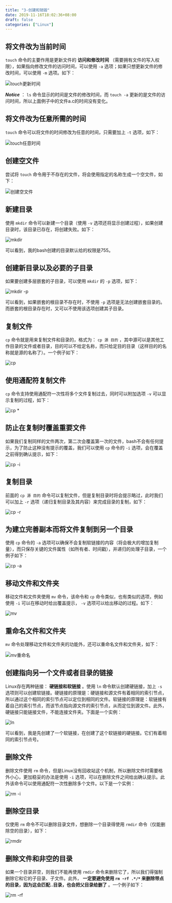 ```yaml
---
title: "3-创建和销毁"
date: 2019-11-16T18:02:36+08:00
draft: false
categories: ["Linux"]
---
```


## 将文件改为当前时间
 `touch` 命令的主要作用是更新文件的 **访问和修改时间** （需要拥有文件的写入权限），如果指向修改文件的访问时间，可以使用 `-a` 选项；如果只想更新文件的修改时间，可以使用 	`-m` 选项。如下：

![touch更新时间][p0]

***Notice*** ： `ls` 命令显示的时间是文件的修改时间，而 `touch -a` 更新的是文件的访问时间，所以上面例子中的文件a.c的时间没有变化。

## 将文件改为任意所需的时间
 `touch` 命令可以将文件的时间修改为任意的时间，只需要加上 `-t` 选项，如下：

![touch任意时间][p1]

## 创建空文件
尝试将 `touch` 命令用于不存在的文件，将会使用指定的名称生成一个空文件，如下：

![创建空文件][p2]

## 新建目录
使用 `mkdir` 命令可以新建一个目录（使用 `-v` 选项还将显示创建过程），如果创建目录时，该目录已存在，将创建失败。如下：

![mkdir][p3]

可以看到，我的bash创建的目录默认给的权限是755。

## 创建新目录以及必要的子目录
如果要创建多层嵌套的子目录，可以使用 `mkdir` 的 `-p` 选项，如下：

![mkdir -p][p4]

可以看到，如果嵌套的根目录不存在时，不使用 `-p` 选项是无法创建嵌套目录的。而嵌套的根目录存在时，又可以不使用该选项创建其子目录。

## 复制文件
 `cp` 命令就是用来复制文件和目录的，格式为： `cp 源 目的` ，其中源可以是其他工作目录的文件或者目录，目的可以不给定名称，而只给定目的目录（这样目的的名称就是源的名称了）。一个例子如下：

![cp][p5]

## 使用通配符复制文件
 `cp` 命令支持使用通配符一次性将多个文件复制过去，同时可以附加选项 `-v` 可以显示复制的过程，如下：

![cp *][p6]

## 防止在复制时覆盖重要文件
如果我们复制同样的文件两次，第二次会覆盖第一次的文件，bash不会有任何提示，为了防止这种没有提示的覆盖，我们可以使用 `cp` 命令的 `-i` 选项，会在覆盖之前得到确认提示，如下：

![cp -i][p7]

## 复制目录
前面的 `cp 源 目的` 命令可以复制文件，但是复制目录时将会提示略过，此时我们可以加上 `-r` 选项（递归复制目录及其内容）来完成目录的复制，如下：

![cp -r][p8]

## 为建立完善副本而将文件复制到另一个目录
使用 `cp` 命令的 `-a` 选项可以确保不会复制软链接的内容（将会极大的增加复制量），而只保存关键的文件属性（如所有者、时间戳），并递归的处理子目录，一个例子如下：

![cp -a][p9]

## 移动文件和文件夹
移动文件和文件夹使用 `mv` 命令，该命令和 `cp` 命令类似，也有类似的选项，例如使用 `-i` 可以在移动时给出覆盖提示， `-v` 选项可以给出移动的过程。如下：

![mv][p10]

## 重命名文件和文件夹
 `mv` 命令处理移动文件和文件夹的功能外，还可以重命名文件和文件夹，如下：

![mv重命名][p11]

## 创建指向另一个文件或者目录的链接
Linux存在两种链接： **硬链接和软链接** 。使用 `ln` 命令默认创建硬链接，加上 `-s` 选项则可以创建软链接。硬链接的原理是：硬链接和源文件有着相同的索引节点，所以通过这个相同的索引节点可以定位到相同的文件。软链接的原理是：软链接有着自己的索引节点，而该节点指向源文件的索引节点，从而定位到源文件。此外，硬链接只能链接文件，不能连接文件夹。下面是一个实例：

![ln][p12]

可以看到，我是先创建了一个软链接，在创建了这个软链接的硬链接。它们有着相同的索引节点号。

## 删除文件
删除文件使用 `rm` 命令，但是Linux没有回收站这个机制，所以删除文件时需要格外小心，更加稳妥的办法是使用 `-i` 选项，可以在删除文件之间给出确认提示。此外该命令可以使用通配符一次性删除多个文件。以下是一个实例：

![rm -i][p13]

## 删除空目录
仅使用 `rm` 命令不可以删除目录文件，想删除一个目录得使用 `rmdir` 命令（仅能删除空的目录），如下：

![rmdir][p14]

## 删除文件和非空的目录
如果一个目录非空，则我们不能再使用 `rmdir` 命令来删除它了，所以我们得强制删除它和它的子目录、子文件。此外， **一定要避免使用 `rm -rf .*/*` 来删除带点的目录，因为这会匹配..目录，也会把父目录给删了** 。一个例子如下：

![rm -rf][p15]







[p0]:./../media/20191116-1.png
[p1]:./../media/20191116-2.png
[p2]:./../media/20191116-3.png
[p3]:./../media/20191116-4.png
[p4]:./../media/20191116-5.png
[p5]:./../media/20191116-6.png
[p6]:./../media/20191116-7.png
[p7]:./../media/20191116-8.png
[p8]:./../media/20191116-9.png
[p9]:./../media/20191116-10.png
[p10]:./../media/20191116-11.png
[p11]:./../media/20191116-12.png
[p12]:./../media/20191116-13.png
[p13]:./../media/20191116-14.png
[p14]:./../media/20191116-15.png
[p15]:./../media/20191116-16.png